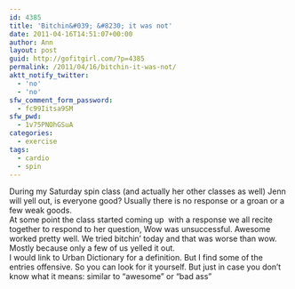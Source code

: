 ```yaml
---
id: 4385
title: 'Bitchin&#039; &#8230; it was not'
date: 2011-04-16T14:51:07+00:00
author: Ann
layout: post
guid: http://gofitgirl.com/?p=4385
permalink: /2011/04/16/bitchin-it-was-not/
aktt_notify_twitter:
  - 'no'
  - 'no'
sfw_comment_form_password:
  - fc99Iitsa9SM
sfw_pwd:
  - 1v75PNOhGSuA
categories:
  - exercise
tags:
  - cardio
  - spin
---
```

During my Saturday spin class (and actually her other classes as well) Jenn will yell out, is everyone good? Usually there is no response or a groan or a few weak goods.  
At some point the class started coming up  with a response we all recite together to respond to her question, Wow was unsuccessful. Awesome worked pretty well. We tried bitchin&#8217; today and that was worse than wow. Mostly because only a few of us yelled it out.  
I would link to Urban Dictionary for a definition. But I find some of the entries offensive. So you can look for it yourself. But just in case you don&#8217;t know what it means: similar to &#8220;awesome&#8221; or &#8220;bad ass&#8221;